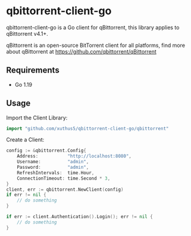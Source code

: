 # qbittorrent-client-go

qbittorrent-client-go is a Go client for qBittorrent, this library applies to qBittorrent v4.1+.

qBittorrent is an open-source BitTorrent client for all platforms, find more about qBittorrent at https://github.com/qbittorrent/qBittorrent

## Requirements

- Go 1.19

## Usage

Import the Client Library:

```go
import "github.com/xuthus5/qbittorrent-client-go/qbittorrent"
```

Create a Client:

```go
config := &qbittorrent.Config{
    Address:           "http://localhost:8080",
    Username:          "admin",
    Password:          "admin",
    RefreshIntervals:  time.Hour,
    ConnectionTimeout: time.Second * 3,
}
client, err := qbittorrent.NewClient(config)
if err != nil {
	// do something
}

if err := client.Authentication().Login(); err != nil {
    // do something
}
```